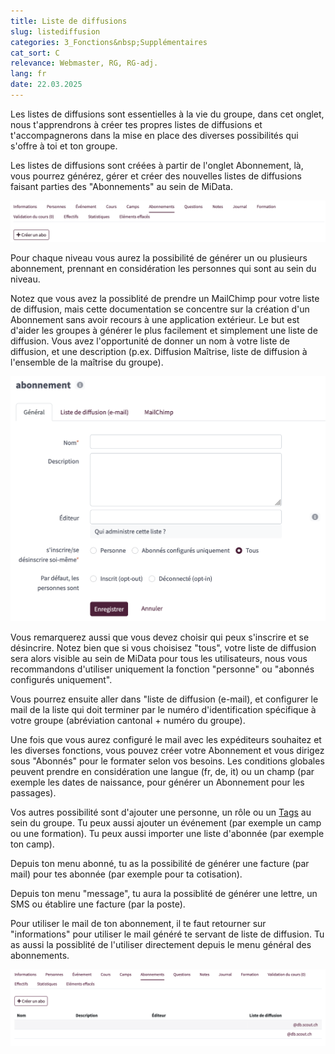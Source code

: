 ```yaml
---
title: Liste de diffusions
slug: listediffusion
categories: 3_Fonctions&nbsp;Supplémentaires
cat_sort: C
relevance: Webmaster, RG, RG-adj.
lang: fr
date: 22.03.2025
---
```


Les listes de diffusions sont essentielles à la vie du groupe, dans cet onglet, nous t'apprendrons à créer tes propres listes de diffusions et t'accompagnerons dans la mise en place des diverses possibilités qui s'offre à toi et ton groupe.

Les listes de diffusions sont créées à partir de l'onglet Abonnement, là, vous pourrez générez, gérer et créer des nouvelles listes de diffusions faisant parties des "Abonnements" au sein de MiData.

<img src="/images/documentation/Abonnements.png"/>

Pour chaque niveau vous aurez la possibilité de générer un ou plusieurs abonnement, prennant en considération les personnes qui sont au sein du niveau.

Notez que vous avez la possiblité de prendre un MailChimp pour votre liste de diffusion, mais cette documentation se concentre sur la création d'un Abonnement sans avoir recours à une application extérieur. Le but est d'aider les groupes à générer le plus facilement et simplement une liste de diffusion.
Vous avez l'opportunité de donner un nom à votre liste de diffusion, et une description (p.ex. Diffusion Maîtrise, liste de diffusion à l'ensemble de la maîtrise du groupe).

<img src="/images/documentation/creationabonnement_general.png"/>

Vous remarquerez aussi que vous devez choisir qui peux s'inscrire et se désincrire. Notez bien que si vous choisisez "tous", votre liste de diffusion sera alors visible au sein de MiData pour tous les utilisateurs, nous vous recommandons d'utiliser uniquement la fonction "personne" ou "abonnés configurés uniquement".

Vous pourrez ensuite aller dans "liste de diffusion (e-mail), et configurer le mail de la liste qui doit terminer par le numéro d'identification spécifique à votre groupe (abréviation cantonal + numéro du groupe).

Une fois que vous aurez configuré le mail avec les expéditeurs souhaitez et les diverses fonctions, vous pouvez créer votre Abonnement et vous dirigez sous "Abonnés" pour le formater selon vos besoins.
Les conditions globales peuvent prendre en considération une langue (fr, de, it) ou un champ (par exemple les dates de naissance, pour générer un Abonnement pour les passages).

Vos autres possibilité sont d'ajouter une personne, un rôle ou un [Tags](https://docu.scout.ch/fr/documentation/tags-howto) au sein du groupe. Tu peux aussi ajouter un événement (par exemple un camp ou une formation). Tu peux aussi importer une liste d'abonnée (par exemple ton camp).

Depuis ton menu abonné, tu as la possibilité de générer une facture (par mail) pour tes abonnée (par exemple pour ta cotisation).

Depuis ton menu "message", tu aura la possiblité de générer une lettre, un SMS ou établire une facture (par la poste).

Pour utiliser le mail de ton abonnement, il te faut retourner sur "informations" pour utiliser le mail généré te servant de liste de diffusion. Tu as aussi la possiblité de l'utiliser directement depuis le menu général des abonnements.

<img src="/images/documentation/exemple_abo.png"/>
